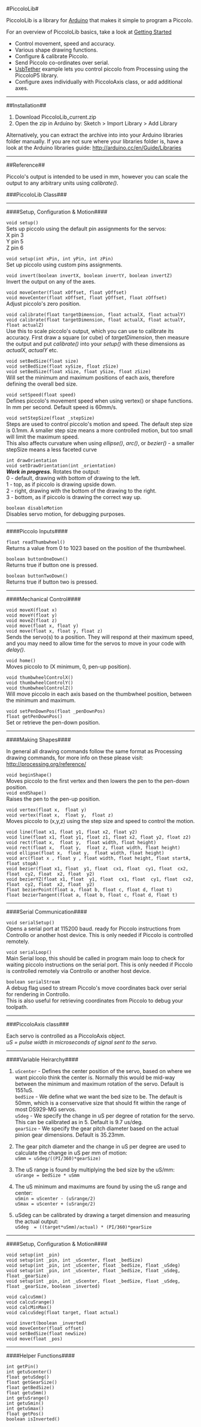 #PiccoloLib#

PiccoloLib is a library for [Arduino](http://www.arduino.cc) that makes it simple to program a Piccolo.

For an overview of PiccoloLib basics, take a look at [Getting Started](../../../../wiki/Getting-Started)

* Control movement, speed and accuracy.
* Various shape drawing functions.
* Configure & calibrate Piccolo.
* Send Piccolo co-ordinates over serial.
* [UsbTether](PiccoloLib/examples/usbTether/usbTether.ino) example lets you control piccolo from Processing using the PiccoloP5 library.
* Configure axes individually with PiccoloAxis class, or add additional axes.

---

##Installation##

1. Download PiccoloLib_current.zip
2. Open the zip in Arduino by: Sketch > Import Library > Add Library

Alternatively, you can extract the archive into into your Arduino libraries folder manually.
If you are not sure where your libraries folder is, have a look at the Arduino libraries guide: http://arduino.cc/en/Guide/Libraries

---

##Reference##

Piccolo's output is intended to be used in mm, however you can scale the output to any arbitrary units using *calibrate()*.


###PiccoloLib Class###

---
####Setup, Configuration & Motion####

`void setup()`  
Sets up piccolo using the default pin assignments for the servos:  
X pin 3  
Y pin 5  
Z pin 6

`void setup(int xPin, int yPin, int zPin)`  
Set up piccolo using custom pins assignments.

`void invert(boolean invertX, boolean invertY, boolean invertZ)`  
Invert the output on any of the axes.

`void moveCenter(float xOffset, float yOffset)`  
`void moveCenter(float xOffset, float yOffset, float zOffset)`  
Adjust piccolo's zero position.

`void calibrate(float targetDimension, float actualX, float actualY)`  
`void calibrate(float targetDimension, float actualX, float actualY, float actualZ)`  
Use this to scale piccolo's output, which you can use to calibrate its accuracy.  First draw a square (or cube) of *targetDimension*, then measure the output and put *calibrate()* into your *setup()* with these dimensions as *actualX*, *actualY* etc.

`void setBedSize(float size)`  
`void setBedSize(float xySize, float zSize)`  
`void setBedSize(float xSize, float ySize, float zSize)`  
Will set the minimum and maximum positions of each axis, therefore defining the overall bed size.

`void setSpeed(float speed)`  
Defines piccolo's movement speed when using vertex() or shape functions.  In mm per second.  Default speed is 60mm/s.

`void setStepSize(float _stepSize)`  
Steps are used to control piccolo's motion and speed.  The default step size is 0.1mm.  A smaller step size means a more controlled motion, but too small will limit the maximum speed.  
This also affects curvature when using *ellipse()*, *arc()*, or *bezier()* - a smaller stepSize means a less faceted curve

`int drawOrientation`  
`void setDrawOrientation(int _orientation)`  
**_Work in progress._** Rotates the output:  
0 - default, drawing with bottom of drawing to the left.  
1 - top, as if piccolo is drawing upside down.  
2 - right, drawing with the bottom of the drawing to the right.  
3  - bottom, as if piccolo is drawing the correct way up.  

`boolean disableMotion`  
Disables servo motion, for debugging purposes.

---
####Piccolo Inputs####

`float readThumbwheel()`  
Returns a value from 0 to 1023 based on the position of the thumbwheel.

`boolean buttonOneDown()`  
Returns true if button one is pressed.

`boolean buttonTwoDown()`  
Returns true if button two is pressed.

---
####Mechanical Control####

`void moveX(float x)`  
`void moveY(float y)`  
`void moveZ(float z)`  
`void move(float x, float y)`  
`void move(float x, float y, float z)`  
Sends the servo(s) to a position.  They will respond at their maximum speed, and you may need to allow time for the servos to move in your code with *delay()*.

`void home()`  
Moves piccolo to (X minimum, 0, pen-up position).

`void thumbwheelControlX()`  
`void thumbwheelControlY()`  
`void thumbwheelControlZ()`  
Will move piccolo in each axis based on the thumbwheel position, between the minimum and maximum.

`void setPenDownPos(float _penDownPos)`  
`float getPenDownPos()`  
Set or retrieve the pen-down position.

---
####Making Shapes####

In general all drawing commands follow the same format as Processing drawing commands, for more info on these please visit: http://processing.org/reference/

`void beginShape()`  
Moves piccolo to the first vertex and then lowers the pen to the pen-down position.  
`void endShape()`  
Raises the pen to the pen-up position.  

`void vertex(float x,  float y)`  
`void vertex(float x,  float y,  float z)`  
Moves piccolo to (x,y,z) using the step size and speed to control the motion.

`void line(float x1, float y1, float x2, float y2)`  
`void line(float x1, float y1, float z1, float x2, float y2, float z2)`  
`void rect(float x,  float y,  float width, float height)`  
`void rect(float x,  float y,  float z, float width, float height)`  
`void ellipse(float x,  float y,  float width, float height)`  
`void arc(float x , float y , float width, float height, float startA, float stopA)`  
`void bezier(float x1, float  y1, float  cx1, float  cy1, float  cx2, float  cy2, float  x2, float  y2)`  
`void bezierYZ(float x1, float  y1, float  cx1, float  cy1, float  cx2, float  cy2, float  x2, float  y2)`  
`float bezierPoint(float a, float b, float c, float d, float t)`  
`float bezierTangent(float a, float b, float c, float d, float t)`  

---
####Serial Communication####

`void serialSetup()`  
Opens a serial port at 115200 baud. ready for Piccolo instructions from Controllo or another host device. This is only needed if Piccolo is controlled remotely. 

`void serialLoop()`  
Main Serial loop, this should be called in program main loop to check for waiting piccolo instructions on the serial port. This is only needed if Piccolo is controlled remotely via Controllo or another host device. 

`boolean serialStream`  
A debug flag used to stream Piccolo's move coordinates back over serial for rendering in Controllo.  
This is also useful for retrieving coordinates from Piccolo to debug your toolpath.


---
###PiccoloAxis class###

Each servo is controlled as a PiccoloAxis object.  
*uS = pulse width in microseconds of signal sent to the servo.*

---
####Variable Heirarchy####

1. `uScenter` - Defines the center position of the servo, based on where we want piccolo think the center is.  Normally this would be mid-way between the minimum and maximum rotation of the servo.  Default is 1551uS.  
`bedSize` - We define what we want the bed size to be.  The default is 50mm, which is a conservative size that should fit within the range of most DS929-MG servos.  
`uSdeg` - We specify the change in uS per degree of rotation for the servo. This can be calibrated as in 5.  Default is 9.7 us/deg.  
`gearSize` - We specify the gear pitch diameter based on the actual pinion gear dimensions.  Default is 35.23mm.

2. The gear pitch diameter and the change in uS per degree are used to calculate the change in uS per mm of motion:  
`uSmm = uSdeg/((PI/360)*gearSize)`

3. The uS range is found by multiplying the bed size by the uS/mm:  
`uSrange = bedSize * uSmm`

4. The uS minimum and maximums are found by using the uS range and center:  
`uSmin = uScenter - (uSrange/2)`  
`uSmax = uScenter + (uSrange/2)`

5. uSdeg can be calibrated by drawing a target dimension and measuring the actual output:  
`uSdeg  = ((target*uSmm)/actual) * (PI/360)*gearSize`

---
####Setup, Configuration & Motion####

`void setup(int _pin)`  
`void setup(int _pin, int _uScenter, float _bedSize)`  
`void setup(int _pin, int _uScenter, float _bedSize, float _uSdeg)`  
`void setup(int _pin, int _uScenter, float _bedSize, float _uSdeg, float _gearSize)`  
`void setup(int _pin, int _uScenter, float _bedSize, float _uSdeg, float _gearSize, boolean _inverted)`

`void calcuSmm()`  
`void calcuSrange()`  
`void calcMinMax()`  
`void calcuSdeg(float target, float actual)`

`void invert(boolean _inverted)`  
`void moveCenter(float offset)`  
`void setBedSize(float newSize)`  
`void move(float _pos)`  

---
####Helper Functions####

`int getPin()`  
`int getuScenter()`  
`float getuSdeg()`  
`float getGearSize()`  
`float getBedSize()`  
`float getuSmm()`  
`int getuSrange()`  
`int getuSmin()`  
`int getuSmax()`  
`float getPos()`  
`boolean isInverted()`  